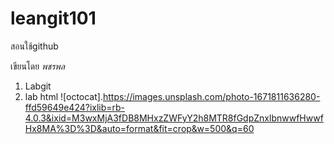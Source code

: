# leangit101
สอนใช้github 

เขียนโดย *พชรพล*
1. Labgit
2. lab html
   ![octocat].https://images.unsplash.com/photo-1671811636280-ffd59649e424?ixlib=rb-4.0.3&ixid=M3wxMjA3fDB8MHxzZWFyY2h8MTR8fGdpZnxlbnwwfHwwfHx8MA%3D%3D&auto=format&fit=crop&w=500&q=60

